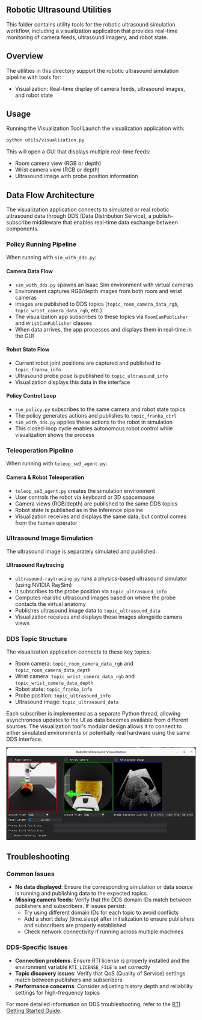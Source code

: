 ## Robotic Ultrasound Utilities
This folder contains utility tools for the robotic ultrasound simulation workflow, including a visualization application that provides real-time monitoring of camera feeds, ultrasound imagery, and robot state.

## Overview
The utilities in this directory support the robotic ultrasound simulation pipeline with tools for:
- Visualization: Real-time display of camera feeds, ultrasound images, and robot state

## Usage
Running the Visualization Tool
Launch the visualization application with:

```bash
python utils/visualization.py
```

This will open a GUI that displays multiple real-time feeds:
- Room camera view (RGB or depth)
- Wrist camera view (RGB or depth)
- Ultrasound image with probe position information

## Data Flow Architecture
The visualization application connects to simulated or real robotic ultrasound data through DDS (Data Distribution Service), a publish-subscribe middleware that enables real-time data exchange between components.


### Policy Running Pipeline

When running with `sim_with_dds.py`:

#### **Camera Data Flow**
   - `sim_with_dds.py` spawns an Isaac Sim environment with virtual cameras
   - Environment captures RGB/depth images from both room and wrist cameras
   - Images are published to DDS topics (`topic_room_camera_data_rgb`, `topic_wrist_camera_data_rgb`, etc.)
   - The visualization app subscribes to these topics via `RoomCamPublisher` and `WristCamPublisher` classes
   - When data arrives, the app processes and displays them in real-time in the GUI

#### **Robot State Flow**
   - Current robot joint positions are captured and published to `topic_franka_info`
   - Ultrasound probe pose is published to `topic_ultrasound_info`
   - Visualization displays this data in the interface

#### **Policy Control Loop**
   - `run_policy.py` subscribes to the same camera and robot state topics
   - The policy generates actions and publishes to `topic_franka_ctrl`
   - `sim_with_dds.py` applies these actions to the robot in simulation
   - This closed-loop cycle enables autonomous robot control while visualization shows the process

### Teleoperation Pipeline

When running with `teleop_se3_agent.py`:

#### **Camera & Robot Teleoperation**
   - `teleop_se3_agent.py` creates the simulation environment
   - User controls the robot via keyboard or 3D spacemouse
   - Camera views (RGB/depth) are published to the same DDS topics
   - Robot state is published as in the inference pipeline
   - Visualization receives and displays the same data, but control comes from the human operator

### Ultrasound Image Simulation

The ultrasound image is separately simulated and published:

#### **Ultrasound Raytracing**
   - `ultrasound-raytracing.py` runs a physics-based ultrasound simulator (using NVIDIA RaySim)
   - It subscribes to the probe position via `topic_ultrasound_info`
   - Computes realistic ultrasound images based on where the probe contacts the virtual anatomy
   - Publishes ultrasound image data to `topic_ultrasound_data`
   - Visualization receives and displays these images alongside camera views

### DDS Topic Structure

The visualization application connects to these key topics:
- Room camera: `topic_room_camera_data_rgb` and `topic_room_camera_data_depth`
- Wrist camera: `topic_wrist_camera_data_rgb` and `topic_wrist_camera_data_depth`
- Robot state: `topic_franka_info`
- Probe position: `topic_ultrasound_info`
- Ultrasound image: `topic_ultrasound_data`

Each subscriber is implemented as a separate Python thread, allowing asynchronous updates to the UI as data becomes available from different sources. The visualization tool's modular design allows it to connect to either simulated environments or potentially real hardware using the same DDS interface.

![visualization](../../../../docs/source/visualization.png)

## Troubleshooting

### Common Issues
- **No data displayed**: Ensure the corresponding simulation or data source is running and publishing data to the expected topics.
- **Missing camera feeds**: Verify that the DDS domain IDs match between publishers and subscribers. If issues persist:
  - Try using different domain IDs for each topic to avoid conflicts
  - Add a short delay (time.sleep) after initialization to ensure publishers and subscribers are properly established
  - Check network connectivity if running across multiple machines

### DDS-Specific Issues
- **Connection problems**: Ensure RTI license is properly installed and the environment variable `RTI_LICENSE_FILE` is set correctly
- **Topic discovery issues**: Verify that QoS (Quality of Service) settings match between publishers and subscribers
- **Performance concerns**: Consider adjusting history depth and reliability settings for high-frequency topics

For more detailed information on DDS troubleshooting, refer to the [RTI Getting Started Guide](https://www.rti.com/gettingstarted).
